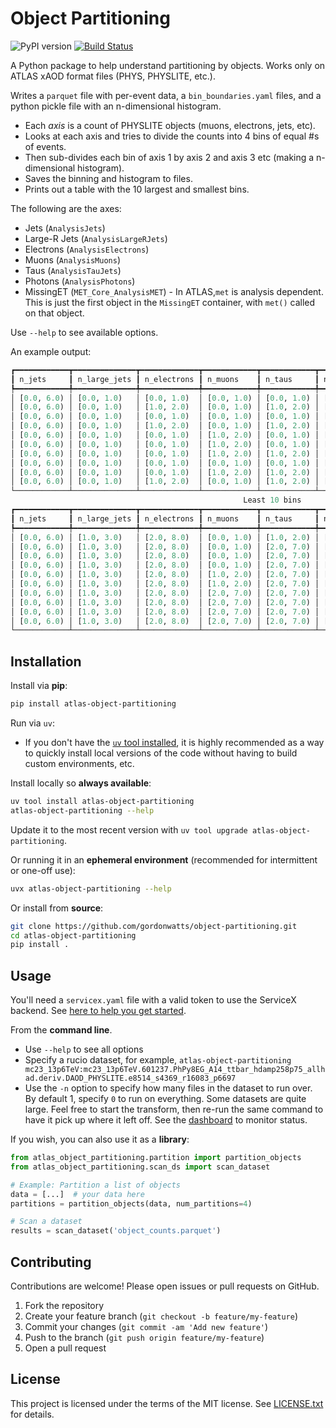 # Object Partitioning

![PyPI version](https://badge.fury.io/py/atlas-object-partitioning.svg)
[![Build Status](https://github.com/gordonwatts/object-partitioning/actions/workflows/publish-to-pypi.yml/badge.svg)](https://github.com/gordonwatts/object-partitioning/actions)

A Python package to help understand partitioning by objects. Works only on ATLAS xAOD format files (PHYS, PHYSLITE, etc.).

Writes a `parquet` file with per-event data, a `bin_boundaries.yaml` files, and a python pickle file with an n-dimensional histogram.

- Each *axis* is a count of PHYSLITE objects (muons, electrons, jets, etc).
- Looks at each axis and tries to divide the counts into 4 bins of equal #s of events.
- Then sub-divides each bin of axis 1 by axis 2 and axis 3 etc (making a
    n-dimensional histogram).
- Saves the binning and histogram to files.
- Prints out a table with the 10 largest and smallest bins.

The following are the axes:

- Jets (`AnalysisJets`)
- Large-R Jets (`AnalysisLargeRJets`)
- Electrons (`AnalysisElectrons`)
- Muons (`AnalysisMuons`)
- Taus (`AnalysisTauJets`)
- Photons (`AnalysisPhotons`)
- MissingET (`MET_Core_AnalysisMET`) - In ATLAS,`met` is analysis dependent. This is just the first object in the `MissingET` container, with `met()` called on that object.

Use `--help` to see available options.

An example output:

```python
┏━━━━━━━━━━━━┳━━━━━━━━━━━━━━┳━━━━━━━━━━━━━┳━━━━━━━━━━━━┳━━━━━━━━━━━━┳━━━━━━━━━━━━┳━━━━━━━━━━━━━━┳━━━━━━━┳━━━━━━━━━━┓
┃ n_jets     ┃ n_large_jets ┃ n_electrons ┃ n_muons    ┃ n_taus     ┃ n_photons  ┃ met          ┃ count ┃ fraction ┃
┡━━━━━━━━━━━━╇━━━━━━━━━━━━━━╇━━━━━━━━━━━━━╇━━━━━━━━━━━━╇━━━━━━━━━━━━╇━━━━━━━━━━━━╇━━━━━━━━━━━━━━╇━━━━━━━╇━━━━━━━━━━┩
│ [0.0, 6.0) │ [0.0, 1.0)   │ [0.0, 1.0)  │ [0.0, 1.0) │ [0.0, 1.0) │ [0.0, 3.0) │ [0.0, 11.0)  │ 4,611 │    0.011 │
│ [0.0, 6.0) │ [0.0, 1.0)   │ [1.0, 2.0)  │ [0.0, 1.0) │ [1.0, 2.0) │ [0.0, 3.0) │ [0.0, 11.0)  │ 3,605 │    0.009 │
│ [0.0, 6.0) │ [0.0, 1.0)   │ [0.0, 1.0)  │ [0.0, 1.0) │ [0.0, 1.0) │ [0.0, 3.0) │ [11.0, 18.0) │ 3,401 │    0.008 │
│ [0.0, 6.0) │ [0.0, 1.0)   │ [1.0, 2.0)  │ [0.0, 1.0) │ [1.0, 2.0) │ [0.0, 3.0) │ [11.0, 18.0) │ 3,107 │    0.008 │
│ [0.0, 6.0) │ [0.0, 1.0)   │ [0.0, 1.0)  │ [1.0, 2.0) │ [0.0, 1.0) │ [0.0, 3.0) │ [0.0, 11.0)  │ 3,047 │    0.007 │
│ [0.0, 6.0) │ [0.0, 1.0)   │ [0.0, 1.0)  │ [1.0, 2.0) │ [0.0, 1.0) │ [0.0, 3.0) │ [11.0, 18.0) │ 2,708 │    0.007 │
│ [0.0, 6.0) │ [0.0, 1.0)   │ [0.0, 1.0)  │ [1.0, 2.0) │ [1.0, 2.0) │ [0.0, 3.0) │ [0.0, 11.0)  │ 2,353 │    0.006 │
│ [0.0, 6.0) │ [0.0, 1.0)   │ [0.0, 1.0)  │ [0.0, 1.0) │ [0.0, 1.0) │ [0.0, 3.0) │ [18.0, 26.0) │ 2,141 │    0.005 │
│ [0.0, 6.0) │ [0.0, 1.0)   │ [0.0, 1.0)  │ [1.0, 2.0) │ [1.0, 2.0) │ [0.0, 3.0) │ [11.0, 18.0) │ 2,139 │    0.005 │
│ [0.0, 6.0) │ [0.0, 1.0)   │ [1.0, 2.0)  │ [0.0, 1.0) │ [1.0, 2.0) │ [0.0, 3.0) │ [18.0, 26.0) │ 1,964 │    0.005 │
└────────────┴──────────────┴─────────────┴────────────┴────────────┴────────────┴──────────────┴───────┴──────────┘
                                                    Least 10 bins                                                     
┏━━━━━━━━━━━━┳━━━━━━━━━━━━━━┳━━━━━━━━━━━━━┳━━━━━━━━━━━━┳━━━━━━━━━━━━┳━━━━━━━━━━━━━┳━━━━━━━━━━━━━━━┳━━━━━━━┳━━━━━━━━━━┓
┃ n_jets     ┃ n_large_jets ┃ n_electrons ┃ n_muons    ┃ n_taus     ┃ n_photons   ┃ met           ┃ count ┃ fraction ┃
┡━━━━━━━━━━━━╇━━━━━━━━━━━━━━╇━━━━━━━━━━━━━╇━━━━━━━━━━━━╇━━━━━━━━━━━━╇━━━━━━━━━━━━━╇━━━━━━━━━━━━━━━╇━━━━━━━╇━━━━━━━━━━┩
│ [0.0, 6.0) │ [1.0, 3.0)   │ [2.0, 8.0)  │ [0.0, 1.0) │ [1.0, 2.0) │ [4.0, 5.0)  │ [26.0, 160.0) │     0 │    0.000 │
│ [0.0, 6.0) │ [1.0, 3.0)   │ [2.0, 8.0)  │ [0.0, 1.0) │ [2.0, 7.0) │ [5.0, 17.0) │ [11.0, 18.0)  │     0 │    0.000 │
│ [0.0, 6.0) │ [1.0, 3.0)   │ [2.0, 8.0)  │ [0.0, 1.0) │ [2.0, 7.0) │ [4.0, 5.0)  │ [26.0, 160.0) │     0 │    0.000 │
│ [0.0, 6.0) │ [1.0, 3.0)   │ [2.0, 8.0)  │ [0.0, 1.0) │ [2.0, 7.0) │ [3.0, 4.0)  │ [26.0, 160.0) │     0 │    0.000 │
│ [0.0, 6.0) │ [1.0, 3.0)   │ [2.0, 8.0)  │ [1.0, 2.0) │ [2.0, 7.0) │ [5.0, 17.0) │ [11.0, 18.0)  │     0 │    0.000 │
│ [0.0, 6.0) │ [1.0, 3.0)   │ [2.0, 8.0)  │ [1.0, 2.0) │ [2.0, 7.0) │ [4.0, 5.0)  │ [26.0, 160.0) │     0 │    0.000 │
│ [0.0, 6.0) │ [1.0, 3.0)   │ [2.0, 8.0)  │ [2.0, 7.0) │ [2.0, 7.0) │ [4.0, 5.0)  │ [0.0, 11.0)   │     0 │    0.000 │
│ [0.0, 6.0) │ [1.0, 3.0)   │ [2.0, 8.0)  │ [2.0, 7.0) │ [2.0, 7.0) │ [3.0, 4.0)  │ [26.0, 160.0) │     0 │    0.000 │
│ [0.0, 6.0) │ [1.0, 3.0)   │ [2.0, 8.0)  │ [2.0, 7.0) │ [2.0, 7.0) │ [3.0, 4.0)  │ [11.0, 18.0)  │     0 │    0.000 │
│ [0.0, 6.0) │ [1.0, 3.0)   │ [2.0, 8.0)  │ [2.0, 7.0) │ [2.0, 7.0) │ [0.0, 3.0)  │ [11.0, 18.0)  │     0 │    0.000 │
└────────────┴──────────────┴─────────────┴────────────┴────────────┴─────────────┴───────────────┴───────┴──────────┘
```

## Installation

Install via **pip**:

```bash
pip install atlas-object-partitioning
```

Run via `uv`:

* If you don't have the [`uv` tool installed](https://docs.astral.sh/uv/getting-started/installation/), it is highly recommended as a way to quickly install local versions of the code without having to build custom environments, etc.

Install locally so **always available**:

```bash
uv tool install atlas-object-partitioning
atlas-object-partitioning --help
```

Update it to the most recent version with `uv tool upgrade atlas-object-partitioning`.

Or running it in an **ephemeral environment** (recommended for intermittent or one-off use):

```bash
uvx atlas-object-partitioning --help
```

Or install from **source**:

```bash
git clone https://github.com/gordonwatts/object-partitioning.git
cd atlas-object-partitioning
pip install .
```

## Usage

You'll need a `servicex.yaml` file with a valid token to use the ServiceX backend. See [here to help you get started](https://servicex-frontend.readthedocs.io/en/stable/connect_servicex.html).

From the **command line**.

* Use `--help` to see all options
* Specify a rucio dataset, for example, `atlas-object-partitioning mc23_13p6TeV:mc23_13p6TeV.601237.PhPy8EG_A14_ttbar_hdamp258p75_allhad.deriv.DAOD_PHYSLITE.e8514_s4369_r16083_p6697`
* Use the `-n` option to specify how many files in the dataset to run over. By default 1, specify `0` to run on everything. Some datasets are quite large. Feel free to start the transform, then re-run the same command to have it pick up where it left off. See the [dashboard](https://servicex.af.uchicago.edu/dashboard) to monitor status.

If you wish, you can also use it as a **library**:

```python
from atlas_object_partitioning.partition import partition_objects
from atlas_object_partitioning.scan_ds import scan_dataset

# Example: Partition a list of objects
data = [...]  # your data here
partitions = partition_objects(data, num_partitions=4)

# Scan a dataset
results = scan_dataset('object_counts.parquet')
```

## Contributing

Contributions are welcome! Please open issues or pull requests on GitHub.

1. Fork the repository
2. Create your feature branch (`git checkout -b feature/my-feature`)
3. Commit your changes (`git commit -am 'Add new feature'`)
4. Push to the branch (`git push origin feature/my-feature`)
5. Open a pull request

## License

This project is licensed under the terms of the MIT license. See [LICENSE.txt](LICENSE.txt) for details.
